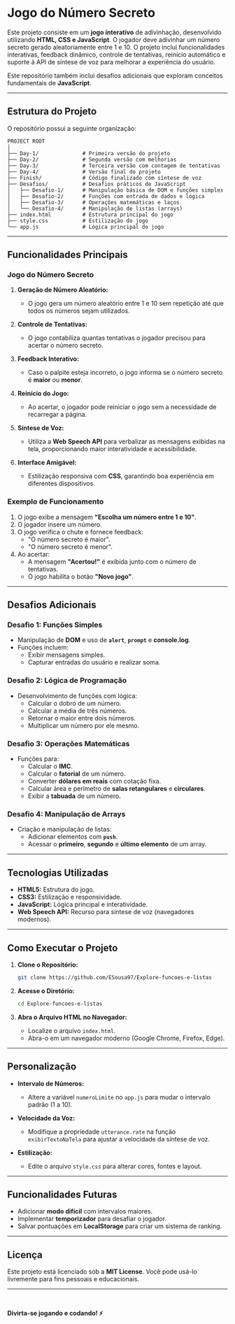 # Jogo do Número Secreto

Este projeto consiste em um **jogo interativo** de adivinhação, desenvolvido utilizando **HTML, CSS e JavaScript**. O jogador deve adivinhar um número secreto gerado aleatoriamente entre 1 e 10. O projeto inclui funcionalidades interativas, feedback dinâmico, controle de tentativas, reinício automático e suporte à API de síntese de voz para melhorar a experiência do usuário.

Este repositório também inclui desafios adicionais que exploram conceitos fundamentais de **JavaScript**.

---

## Estrutura do Projeto

O repositório possui a seguinte organização:

```
PROJECT ROOT
│
├── Day-1/              # Primeira versão do projeto
├── Day-2/              # Segunda versão com melhorias
├── Day-3/              # Terceira versão com contagem de tentativas
├── Day-4/              # Versão final do projeto
├── Finish/             # Código finalizado com síntese de voz
├── Desafios/           # Desafios práticos de JavaScript
│   ├── Desafio-1/      # Manipulação básica de DOM e funções simples
│   ├── Desafio-2/      # Funções com entrada de dados e lógica
│   ├── Desafio-3/      # Operações matemáticas e laços
│   └── Desafio-4/      # Manipulação de listas (arrays)
├── index.html          # Estrutura principal do jogo
├── style.css           # Estilização do jogo
└── app.js              # Lógica principal do jogo
```

---

## Funcionalidades Principais

### Jogo do Número Secreto
1. **Geração de Número Aleatório:**
   - O jogo gera um número aleatório entre 1 e 10 sem repetição até que todos os números sejam utilizados.

2. **Controle de Tentativas:**
   - O jogo contabiliza quantas tentativas o jogador precisou para acertar o número secreto.

3. **Feedback Interativo:**
   - Caso o palpite esteja incorreto, o jogo informa se o número secreto é **maior** ou **menor**.

4. **Reinício do Jogo:**
   - Ao acertar, o jogador pode reiniciar o jogo sem a necessidade de recarregar a página.

5. **Síntese de Voz:**
   - Utiliza a **Web Speech API** para verbalizar as mensagens exibidas na tela, proporcionando maior interatividade e acessibilidade.

6. **Interface Amigável:**
   - Estilização responsiva com **CSS**, garantindo boa experiência em diferentes dispositivos.

### Exemplo de Funcionamento

1. O jogo exibe a mensagem **"Escolha um número entre 1 e 10"**.
2. O jogador insere um número.
3. O jogo verifica o chute e fornece feedback:
   - "O número secreto é maior".
   - "O número secreto é menor".
4. Ao acertar:
   - A mensagem **"Acertou!"** é exibida junto com o número de tentativas.
   - O jogo habilita o botão **"Novo jogo"**.

---

## Desafios Adicionais

### **Desafio 1: Funções Simples**
- Manipulação de **DOM** e uso de **`alert`**, **`prompt`** e **console.log**.
- Funções incluem:
   - Exibir mensagens simples.
   - Capturar entradas do usuário e realizar soma.

### **Desafio 2: Lógica de Programação**
- Desenvolvimento de funções com lógica:
   - Calcular o dobro de um número.
   - Calcular a média de três números.
   - Retornar o maior entre dois números.
   - Multiplicar um número por ele mesmo.

### **Desafio 3: Operações Matemáticas**
- Funções para:
   - Calcular o **IMC**.
   - Calcular o **fatorial** de um número.
   - Converter **dólares em reais** com cotação fixa.
   - Calcular área e perímetro de **salas retangulares** e **circulares**.
   - Exibir a **tabuada** de um número.

### **Desafio 4: Manipulação de Arrays**
- Criação e manipulação de listas:
   - Adicionar elementos com **`push`**.
   - Acessar o **primeiro**, **segundo** e **último elemento** de um array.

---

## Tecnologias Utilizadas

- **HTML5:** Estrutura do jogo.
- **CSS3:** Estilização e responsividade.
- **JavaScript:** Lógica principal e interatividade.
- **Web Speech API:** Recurso para síntese de voz (navegadores modernos).

---

## Como Executar o Projeto

1. **Clone o Repositório:**
   ```bash
   git clone https://github.com/ESousa97/Explore-funcoes-e-listas
   ```

2. **Acesse o Diretório:**
   ```bash
   cd Explore-funcoes-e-listas
   ```

3. **Abra o Arquivo HTML no Navegador:**
   - Localize o arquivo `index.html`.
   - Abra-o em um navegador moderno (Google Chrome, Firefox, Edge).

---

## Personalização

- **Intervalo de Números:**
   - Altere a variável `numeroLimite` no `app.js` para mudar o intervalo padrão (1 a 10).

- **Velocidade da Voz:**
   - Modifique a propriedade `utterance.rate` na função `exibirTextoNaTela` para ajustar a velocidade da síntese de voz.

- **Estilização:**
   - Edite o arquivo `style.css` para alterar cores, fontes e layout.

---

## Funcionalidades Futuras

- Adicionar **modo difícil** com intervalos maiores.
- Implementar **temporizador** para desafiar o jogador.
- Salvar pontuações em **LocalStorage** para criar um sistema de ranking.

---

## Licença

Este projeto está licenciado sob a **MIT License**. Você pode usá-lo livremente para fins pessoais e educacionais.

---
<br>

**Divirta-se jogando e codando! ⚡**

